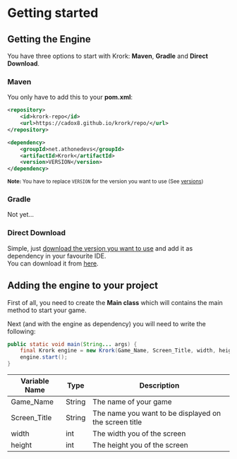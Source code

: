 # Getting started

## Getting the Engine
You have three options to start with Krork: **Maven**, **Gradle** and **Direct Download**.

### Maven
You only have to add this to your **pom.xml**:
```xml
<repository> 
    <id>krork-repo</id> 
    <url>https://cadox8.github.io/krork/repo/</url> 
</repository>
```
```xml
<dependency> 
    <groupId>net.athonedevs</groupId> 
    <artifactId>Krork</artifactId> 
    <version>VERSION</version> 
</dependency>
```
<small>**Note:** You have to replace `VERSION` for the version you want to use (See [versions](https://cadox8.github.io/krork/versions.html))</small>

### Gradle
Not yet...

### Direct Download
Simple, just [download the version you want to use](https://cadox8.github.io/krork/versions.html) and add it as dependency in your favourite IDE.
<br>
You can download it from [here](https://cadox8.github.io/krork/versions.html).

## Adding the engine to your project
First of all, you need to create the **Main class** which will contains the main method to start your game.

Next (and with the engine as dependency) you will need to write the following:
```java
public static void main(String... args) {
    final Krork engine = new Krork(Game_Name, Screen_Title, width, height);
    engine.start();
}
```
Variable Name | Type         | Description
------------ | ------------- | -------------
Game_Name    | String        | The name of your game
Screen_Title | String        | The name you want to be displayed on the screen title
width        | int           | The width you of the screen
height       | int           | The height you of the screen